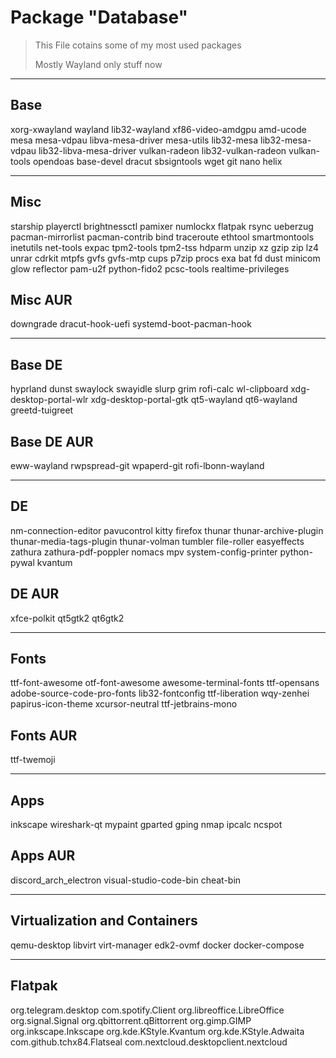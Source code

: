 # Package "Database"

> This File cotains some of my most used packages
>
> Mostly Wayland only stuff now

---

## Base

xorg-xwayland
wayland
lib32-wayland
xf86-video-amdgpu
amd-ucode
mesa
mesa-vdpau
libva-mesa-driver
mesa-utils
lib32-mesa
lib32-mesa-vdpau
lib32-libva-mesa-driver
vulkan-radeon
lib32-vulkan-radeon
vulkan-tools
opendoas
base-devel
dracut
sbsigntools
wget
git
nano
helix

---

## Misc

starship
playerctl
brightnessctl
pamixer
numlockx
flatpak
rsync
ueberzug
pacman-mirrorlist
pacman-contrib
bind
traceroute
ethtool
smartmontools
inetutils
net-tools
expac
tpm2-tools
tpm2-tss
hdparm
unzip
xz
gzip
zip
lz4
unrar
cdrkit
mtpfs
gvfs
gvfs-mtp
cups
p7zip
procs
exa
bat
fd
dust
minicom
glow
reflector
pam-u2f
python-fido2
pcsc-tools
realtime-privileges

## Misc AUR

downgrade
dracut-hook-uefi
systemd-boot-pacman-hook

---

## Base DE

hyprland
dunst
swaylock
swayidle
slurp
grim
rofi-calc
wl-clipboard
xdg-desktop-portal-wlr
xdg-desktop-portal-gtk
qt5-wayland
qt6-wayland
greetd-tuigreet

## Base DE AUR

eww-wayland
rwpspread-git
wpaperd-git
rofi-lbonn-wayland

---

## DE

nm-connection-editor
pavucontrol
kitty
firefox
thunar
thunar-archive-plugin
thunar-media-tags-plugin
thunar-volman
tumbler
file-roller
easyeffects
zathura
zathura-pdf-poppler
nomacs
mpv
system-config-printer
python-pywal
kvantum

## DE AUR

xfce-polkit
qt5gtk2
qt6gtk2

---

## Fonts

ttf-font-awesome
otf-font-awesome
awesome-terminal-fonts
ttf-opensans
adobe-source-code-pro-fonts
lib32-fontconfig
ttf-liberation
wqy-zenhei
papirus-icon-theme
xcursor-neutral
ttf-jetbrains-mono

## Fonts AUR

ttf-twemoji

---

## Apps

inkscape
wireshark-qt
mypaint
gparted
gping
nmap
ipcalc
ncspot

## Apps AUR

discord_arch_electron
visual-studio-code-bin
cheat-bin

---

## Virtualization and Containers

qemu-desktop
libvirt
virt-manager
edk2-ovmf
docker
docker-compose

---

## Flatpak

org.telegram.desktop
com.spotify.Client
org.libreoffice.LibreOffice
org.signal.Signal
org.qbittorrent.qBittorrent
org.gimp.GIMP
org.inkscape.Inkscape
org.kde.KStyle.Kvantum
org.kde.KStyle.Adwaita
com.github.tchx84.Flatseal
com.nextcloud.desktopclient.nextcloud
